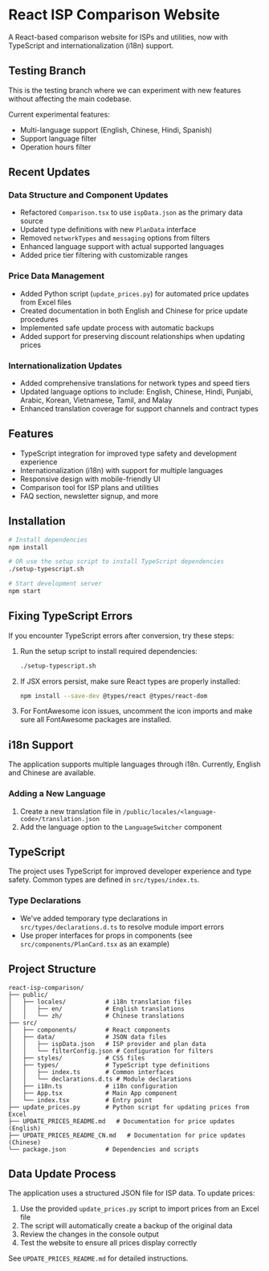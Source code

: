 # React ISP Comparison Website

A React-based comparison website for ISPs and utilities, now with TypeScript and internationalization (i18n) support.

## Testing Branch

This is the testing branch where we can experiment with new features without affecting the main codebase.

Current experimental features:
- Multi-language support (English, Chinese, Hindi, Spanish)
- Support language filter
- Operation hours filter

## Recent Updates

### Data Structure and Component Updates
- Refactored `Comparison.tsx` to use `ispData.json` as the primary data source
- Updated type definitions with new `PlanData` interface
- Removed `networkTypes` and `messaging` options from filters
- Enhanced language support with actual supported languages
- Added price tier filtering with customizable ranges

### Price Data Management
- Added Python script (`update_prices.py`) for automated price updates from Excel files
- Created documentation in both English and Chinese for price update procedures
- Implemented safe update process with automatic backups
- Added support for preserving discount relationships when updating prices

### Internationalization Updates
- Added comprehensive translations for network types and speed tiers
- Updated language options to include: English, Chinese, Hindi, Punjabi, Arabic, Korean, Vietnamese, Tamil, and Malay
- Enhanced translation coverage for support channels and contract types

## Features

- TypeScript integration for improved type safety and development experience
- Internationalization (i18n) with support for multiple languages
- Responsive design with mobile-friendly UI
- Comparison tool for ISP plans and utilities
- FAQ section, newsletter signup, and more

## Installation

```bash
# Install dependencies
npm install

# OR use the setup script to install TypeScript dependencies
./setup-typescript.sh

# Start development server
npm start
```

## Fixing TypeScript Errors

If you encounter TypeScript errors after conversion, try these steps:

1. Run the setup script to install required dependencies:
   ```bash
   ./setup-typescript.sh
   ```

2. If JSX errors persist, make sure React types are properly installed:
   ```bash 
   npm install --save-dev @types/react @types/react-dom
   ```

3. For FontAwesome icon issues, uncomment the icon imports and make sure all FontAwesome packages are installed.

## i18n Support

The application supports multiple languages through i18n. Currently, English and Chinese are available.

### Adding a New Language

1. Create a new translation file in `/public/locales/<language-code>/translation.json`
2. Add the language option to the `LanguageSwitcher` component

## TypeScript

The project uses TypeScript for improved developer experience and type safety. Common types are defined in `src/types/index.ts`.

### Type Declarations

- We've added temporary type declarations in `src/types/declarations.d.ts` to resolve module import errors
- Use proper interfaces for props in components (see `src/components/PlanCard.tsx` as an example)

## Project Structure

```
react-isp-comparison/
├── public/
│   ├── locales/           # i18n translation files
│   │   ├── en/            # English translations
│   │   └── zh/            # Chinese translations
├── src/
│   ├── components/        # React components
│   ├── data/              # JSON data files
│   │   ├── ispData.json   # ISP provider and plan data
│   │   └── filterConfig.json # Configuration for filters
│   ├── styles/            # CSS files
│   ├── types/             # TypeScript type definitions
│   │   ├── index.ts       # Common interfaces
│   │   └── declarations.d.ts # Module declarations
│   ├── i18n.ts            # i18n configuration
│   ├── App.tsx            # Main App component
│   └── index.tsx          # Entry point
├── update_prices.py       # Python script for updating prices from Excel
├── UPDATE_PRICES_README.md   # Documentation for price updates (English)
├── UPDATE_PRICES_README_CN.md   # Documentation for price updates (Chinese)
└── package.json           # Dependencies and scripts
```

## Data Update Process

The application uses a structured JSON file for ISP data. To update prices:

1. Use the provided `update_prices.py` script to import prices from an Excel file
2. The script will automatically create a backup of the original data
3. Review the changes in the console output
4. Test the website to ensure all prices display correctly

See `UPDATE_PRICES_README.md` for detailed instructions. 